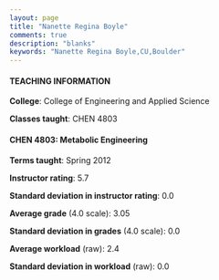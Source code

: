 ```yaml
---
layout: page
title: "Nanette Regina Boyle" 
comments: true
description: "blanks"
keywords: "Nanette Regina Boyle,CU,Boulder"
---
```

<head>
<script src="https://ajax.googleapis.com/ajax/libs/jquery/2.1.3/jquery.min.js"></script>
<script src="https://dl.dropboxusercontent.com/s/pc42nxpaw1ea4o9/highcharts.js?dl=0"></script>
<!-- <script src="../assets/js/highcharts.js"></script> -->
<style type="text/css">@font-face {
	font-family: "Bebas Neue";
	src: url(https://www.filehosting.org/file/details/544349/BebasNeue Regular.otf) format("opentype");
	}
	h1.Bebas { 
		font-family: "Bebas Neue", Verdana, Tahoma;
	}
</style>
</head>
	   
#### TEACHING INFORMATION

**College**: College of Engineering and Applied Science

**Classes taught**: CHEN 4803

#### CHEN 4803: Metabolic Engineering

**Terms taught**: Spring 2012

**Instructor rating**: 5.7

**Standard deviation in instructor rating**: 0.0

**Average grade** (4.0 scale): 3.05

**Standard deviation in grades** (4.0 scale): 0.0

**Average workload** (raw): 2.4

**Standard deviation in workload** (raw): 0.0

